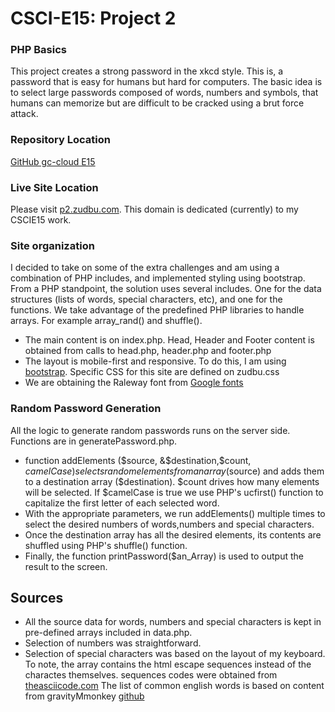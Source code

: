 # CSCI-E15: Project 2
### PHP Basics
This project creates a strong password in the xkcd style.  This is, a password that
is easy for humans but hard for computers.  The basic idea is to select large passwords
composed of words, numbers and symbols, that humans can memorize but are difficult to be
cracked using a brut force attack.    

### Repository Location
[GitHub gc-cloud E15](https://github.com/gc-cloud/E15P2)

### Live Site Location
Please visit [p2.zudbu.com](http://p2.zudbu.com).  This domain is dedicated (currently) to my CSCIE15 work.

### Site organization
I decided to take on some of the extra challenges and am using a combination of PHP includes,
and implemented styling using bootstrap. From a PHP standpoint, the solution uses several
includes.  One for the data structures (lists of words, special characters, etc), and
one for the functions.  We take advantage of the predefined PHP libraries to handle arrays.
For example array_rand() and shuffle().  
  - The main content is on index.php.  Head, Header and Footer content is obtained from calls to
   head.php, header.php and footer.php
  - The layout is mobile-first and responsive. To do this, I am using  [bootstrap](http://getbootstrap.com).
  Specific CSS for this site are defined on zudbu.css
  - We are obtaining the Raleway font from [Google fonts](https://www.google.com/fonts)

### Random Password Generation
All the logic to generate random passwords runs on the server side.  Functions are in
generatePassword.php.
-  function addElements ($source, &$destination,$count, $camelCase) selects random
elements from an array ($source) and adds them to a destination array ($destination).
$count drives how many elements will be selected. If $camelCase is true we use PHP's
ucfirst() function to capitalize the first letter of each selected word.
- With the appropriate parameters, we run addElements()  multiple times to select
the desired numbers of words,numbers and special characters.
- Once the destination array has all the desired elements, its contents are shuffled
using PHP's shuffle() function.  
- Finally, the function printPassword($an_Array) is used to output the result to
the screen.

## Sources
- All the source data for words, numbers and special characters is kept in pre-defined
arrays included in data.php.  
- Selection of numbers was straightforward.
- Selection of special characters was based on the layout of my keyboard.  To note, the
array contains the html escape sequences instead of the charactes themselves.  sequences
codes were obtained from [theasciicode.com](http://www.theasciicode.com.ar/ascii-control-characters/escape-ascii-code-27.html)
The list of common english words is based on content from gravityMmonkey
[github](https://gist.github.com/gravitymonkey/2406023)
